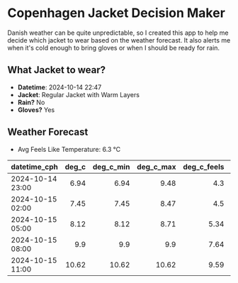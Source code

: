 
# Copenhagen Jacket Decision Maker

Danish weather can be quite unpredictable, so I created this app to help me decide which jacket to wear based on the weather forecast. 
It also alerts me when it's cold enough to bring gloves or when I should be ready for rain.

## What Jacket to wear?

- **Datetime**: 2024-10-14 22:47
- **Jacket**: Regular Jacket with Warm Layers
- **Rain?** No
- **Gloves?** Yes

## Weather Forecast
- Avg Feels Like Temperature: 6.3 °C

| datetime_cph     |   deg_c |   deg_c_min |   deg_c_max |   deg_c_feels | weather   | wind   | rain   |
|:-----------------|--------:|------------:|------------:|--------------:|:----------|:-------|:-------|
| 2024-10-14 23:00 |    6.94 |        6.94 |        9.48 |          4.3  | Clouds    | Low    | None   |
| 2024-10-15 02:00 |    7.45 |        7.45 |        8.47 |          4.5  | Clouds    | Low    | None   |
| 2024-10-15 05:00 |    8.12 |        8.12 |        8.71 |          5.34 | Clouds    | Low    | None   |
| 2024-10-15 08:00 |    9.9  |        9.9  |        9.9  |          7.64 | Clouds    | Low    | None   |
| 2024-10-15 11:00 |   10.62 |       10.62 |       10.62 |          9.59 | Clouds    | Low    | None   |
        